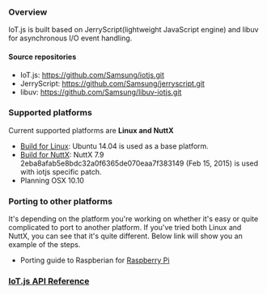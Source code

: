 ### Overview
IoT.js is built based on JerryScript(lightweight JavaScript engine) and libuv for asynchronous I/O event handling.

#### Source repositories
* IoT.js: https://github.com/Samsung/iotjs.git
* JerryScript: https://github.com/Samsung/jerryscript.git
* libuv: https://github.com/Samsung/libuv-iotjs.git 

### Supported platforms 
Current supported platforms are **Linux and NuttX**

* [Build for Linux](https://github.com/Samsung/iotjs/wiki/Build-for-Linux): Ubuntu 14.04 is used as a base platform.
* [Build for NuttX](https://github.com/Samsung/iotjs/wiki/Build-for-NuttX): NuttX 7.9 2eba8afab5e8bdc32a0f6365de070eaa7f383149 (Feb 15, 2015) is used with iotjs specific patch.
* Planning OSX 10.10 

### Porting to other platforms
It's depending on the platform you're working on whether it's easy or quite complicated to port to another platform. If you've tried both Linux and NuttX, you can see that it's quite different. Below link will show you an example of the steps.

* Porting guide to Raspberian for [Raspberry Pi](https://www.raspberrypi.org/downloads/)

### [IoT.js API Reference](https://github.com/Samsung/iotjs/wiki/IoT.js-API-Reference)